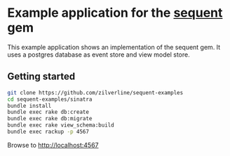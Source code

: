 # Example application for the [sequent](https://github.com/zilverline/sequent) gem

This example application shows an implementation of the sequent gem. It uses a postgres database
as event store and view model store.

## Getting started

```sh
git clone https://github.com/zilverline/sequent-examples
cd sequent-examples/sinatra
bundle install
bundle exec rake db:create
bundle exec rake db:migrate
bundle exec rake view_schema:build
bundle exec rackup -p 4567
```

Browse to [http://localhost:4567](http://localhost:4567)
